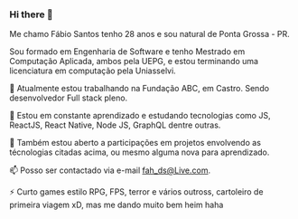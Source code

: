 ### Hi there 👋

Me chamo Fábio Santos tenho 28 anos e sou natural de Ponta Grossa - PR.

Sou formado em Engenharia de Software e tenho Mestrado em Computação Aplicada, ambos pela UEPG, e estou terminando uma licenciatura em computação pela Uniasselvi.

🔭 Atualmente estou trabalhando na Fundação ABC, em Castro. Sendo desenvolvedor Full stack pleno.

🌱 Estou em constante aprendizado e estudando tecnologias como JS, ReactJS, React Native, Node JS, GraphQL dentre outras.

👯 Também estou aberto a participações em projetos envolvendo as técnologias citadas acima, ou mesmo alguma nova para aprendizado.

📫 Posso ser contactado via e-mail fah_ds@Live.com.

⚡ Curto games estilo RPG, FPS, terror e vários outross, cartoleiro de primeira viagem xD, mas me dando muito bem heim haha
